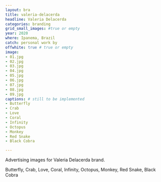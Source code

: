 ```yaml
---
layout: bra
title: valeria-delacerda
headline: Valeria Delacerda
categories: branding
grid_small_images: #true or empty
year: 2020
where: Ipanema, Brazil
catch: personal work by
offwhite: true # true or empty
image:
- 01.jpg
- 02.jpg
- 03.jpg
- 04.jpg
- 05.jpg
- 06.jpg
- 07.jpg
- 08.jpg
- 09.jpg
captions: # still to be implemented
- Butterfly
- Crab
- Love
- Coral
- Infinity
- Octopus
- Monkey
- Red Snake
- Black Cobra

---
```


Advertising images for Valeria Delacerda brand.

Butterfly, Crab, Love, Coral, Infinity, Octopus, Monkey, Red Snake, Black Cobra
